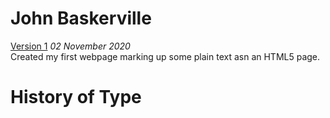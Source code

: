 John Baskerville
================
[Version 1](https://eleventhirty.github.io/john_baskerville/baskerville-one.html)
*02 November 2020*  
Created my first webpage marking up some plain text asn an HTML5 page.












History of Type
===============